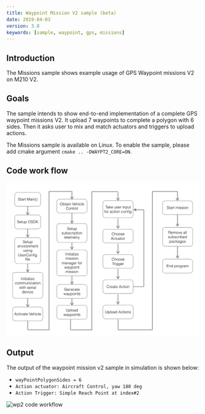 ```yaml
---
title: Waypoint Mission V2 sample (beta)
date: 2019-04-03
version: 3.8
keywords: [sample, waypoint, gps, missions]
---
```


## Introduction

The Missions sample shows example usage of GPS Waypoint missions V2 on M210 V2.

## Goals

The sample intends to show end-to-end implementation of a complete GPS waypoint missions V2. 
It upload 7 waypoints to complete a polygon with 6 sides. 
Then it asks user to mix and match actuators and triggers to upload actions.

The Missions sample is available on Linux. To enable the sample, please add cmake argument `cmake .. -DWAYPT2_CORE=ON`.

## Code work flow

![wp2 code workflow](../images/samples/wp2-sample-flowchart.png)

## Output

The output of the waypoint mission v2 sample in simulation is shown below:
- `wayPointPolygonSides = 6`
- `Action actuator: Aircraft Control, yaw 180 deg`
- `Action Trigger: Simple Reach Point at index#2`

![wp2 code workflow](../images/samples/wp2.gif)
